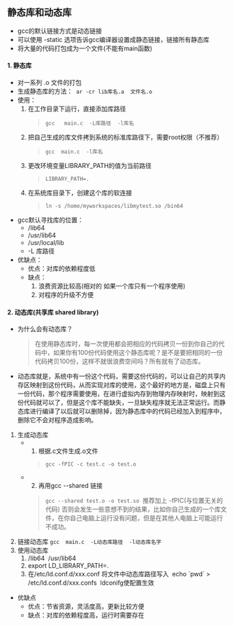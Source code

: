 ## 静态库和动态库
- gcc的默认链接方式是动态链接
- 可以使用 -static 选项告诉gcc编译器设置成静态链接，链接所有静态库
- 将大量的代码打包成为一个文件(不能有main函数)
#### 1. 静态库
- ​对一系列 .o 文件的打包
- ​生成静态库的方法：
​   ```ar -cr lib库名.a  文件名.o ```
- ​使用：
    1. 在工作目录下运行，直接添加库路径
        > ```gcc   main.c  -L库路径  -l库名```
    2. 把自己生成的库文件拷到系统的标准库路径下，需要root权限（不推荐）
        > ```gcc  main.c  -l库名```
    3. 更改环境变量LIBRARY_PATH的值为当前路径
        > ```LIBRARY_PATH=.```
    4. 在系统库目录下，创建这个库的软连接
        > ```ln -s /home/myworkspaces/libmytest.so /bin64```
- gcc默认寻找库的位置：
    - /lib64
    - /usr/lib64
    - /usr/local/lib
    - -L 库路径
- 优缺点：
    - 优点：对库的依赖程度低
    - 缺点：
        1. 浪费资源比较高(相对的 如果一个库只有一个程序使用)
        2. 对程序的升级不方便
#### 2. 动态库(共享库   shared library)
- 为什么会有动态库？
    > 在使用静态库时，每一次使用都会把相应的代码拷贝一份到你自己的代码中，如果你有100份代码使用这个静态库呢？是不是要把相同的一份代码拷贝100份，这样不就很浪费空间吗？所有就有了动态库。

- 动态库就是，系统中有一份这个代码，需要这份代码的，可以让自己的共享内存区映射到这份代码，从而实现对库的使用，这个最好的地方是，磁盘上只有一份代码，那个程序需要使用，在进行虚拟内存到物理内存映射时，映射到这份代码就可以了，但是这个库不能缺失，一旦缺失程序就无法正常运行。而静态库进行编译了以后就可以删除掉，因为静态库中的代码已经加入到程序中，删除它不会对程序造成影响。

1. 生成动态库
    - 1. 根据.c文件生成.o文件
        > ```gcc -fPIC -c test.c -o test.o```
    - 2. 再用gcc --shared 链接
        > ```gcc --shared test.o -o test.so```
​   推荐加上 -fPIC(与位置无关的代码) 否则会发生一些意想不到的结果，比如你自己生成的一个库文件，在你自己电脑上运行没有问题，但是在其他人电脑上可能运行不成功。
1. 链接动态库
​	```gcc  main.c  -L动态库路径  -l动态库名字```
3. 使用动态库
    1. /lib64
​		/usr/lib64
    2. export  LD_LIBRARY_PATH=.
    3. 在/etc/ld.conf.d/xxx.conf  将文件中动态库路径写入
​		echo \`pwd`  >  /etc/ld.conf.d/xxx.confs
​		ldconifg使配置生效
- 优缺点
    - 优点：节省资源，灵活度高，更新比较方便
    - 缺点：对库的依赖程度高，运行时需要存在